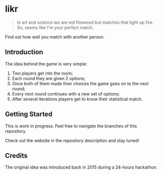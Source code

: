 # likr
> In art and science we are not firewood but matches that light up fire.
> So, seems like I'm your perfect match.

Find out how well you match with another person.

## Introduction
The idea behind the game is very simple:
1. Two players get into the room;
1. Each round they are given 2 options;
1. Once both of them made their choices the game goes on to the next round;
1. Every next round continues with a new set of options;
1. After several iterations players get to know their statistical match.

## Getting Started
This is work in progress. Feel free to navigate the branches of this repository.

Check out the website in the repository description and stay tuned!

## Credits
The original idea was introduced back in 2015 during a 24-hours hackathon.
